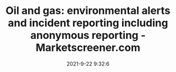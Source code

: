 ---
"title": "Oil and gas: environmental alerts and incident reporting including anonymous reporting - Marketscreener.com"
"date": "2021-9-22 9:32:6"
"feed_name": "GOOGLENEWSINDUSTRIAL"
"feed_website": "https://news.google.com/search?q=industrial%2Bincident&hl=en-US&gl=US&ceid=US:en"
"feed_rss": "https://news.google.com/rss/search?q=industrial%2Bincident&hl=en-US&gl=US&ceid=US:en"
"link": "https://www.marketscreener.com/news/latest/Oil-and-gas-environmental-alerts-and-incident-reporting-including-anonymous-reporting--36484601/"
"file": "_posts/2021-1-1-56b6a6d3efe52c66a5d3c1b77a5d34f2e0971de6.md"
"accident": "0"
"drilling": "0"
"dead": "0"
"injured": "0"
"where": "unknown site"
---